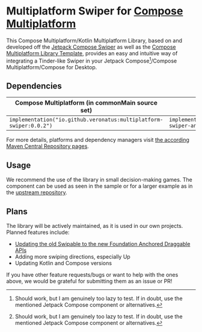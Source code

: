 # Multiplatform Swiper for [Compose Multiplatform](https://github.com/JetBrains/compose-multiplatform)

This Compose Multiplatform/Kotlin Multiplatform Library, based on and developed off the [Jetpack Compose Swiper](https://github.com/lhoyong/swiper) as well as the [Compose Multiplatform Library Template](https://github.com/KevinnZou/compose-multiplatform-library-template), provides an easy and intuitive way of integrating a Tinder-like Swiper in your Jetpack Compose[^1]/Compose Multiplatform/Compose for Desktop.

## Dependencies
| Compose Multiplatform (in commonMain source set)                   | Jetpack Compose[^1]                                                        | Compose for Desktop                                                        |
|--------------------------------------------------------------------|----------------------------------------------------------------------------|----------------------------------------------------------------------------|
| `implementation("io.github.veronatus:multiplatform-swiper:0.0.2")` | `implementation("io.github.veronatus:multiplatform-swiper-android:0.0.2")` | `implementation("io.github.veronatus:multiplatform-swiper-desktop:0.0.2")` |

For more details, platforms and dependency managers visit [the according Maven Central Repository pages](https://central.sonatype.com/artifact/io.github.veronatus/multiplatform-swiper).

## Usage
We recommend the use of the library in small decision-making games. The component can be used as seen in the sample or for a larger example as in the [upstream repository](https://github.com/lhoyong/swiper).

## Plans
The library will be actively maintained, as it is used in our own projects. Planned features include:
- [Updating the old Swipable to the new Foundation Anchored Draggable APIs](https://developer.android.com/develop/ui/compose/touch-input/pointer-input/migrate-swipeable?hl=de)
- Adding more swiping directions, especially Up
- Updating Kotlin and Compose versions
  
If you have other feature requests/bugs or want to help with the ones above, we would be grateful for submitting them as an issue or PR!

[^1]: Should work, but I am genuinely too lazy to test. If in doubt, use the mentioned Jetpack Compose component or alternatives.
